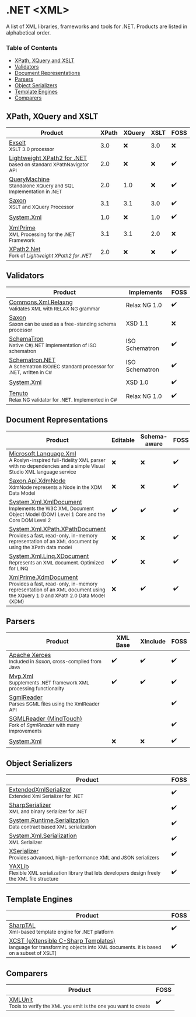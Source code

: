 .NET &lt;XML>
=============
A list of XML libraries, frameworks and tools for .NET. Products are listed in alphabetical order.

### Table of Contents

- [XPath, XQuery and XSLT](#xpath-xquery-and-xslt)
- [Validators](#validators)
- [Document Representations](#document-representations)
- [Parsers](#parsers)
- [Object Serializers](#object-serializers)
- [Template Engines](#template-engines)
- [Comparers](#comparers)

## XPath, XQuery and XSLT

Product | XPath | XQuery | XSLT | FOSS
------- | ----- | ------ | ---- | ----
[Exselt]<br><sub>XSLT 3.0 processor | 3.0 | :x: | 3.0 | :x:
[Lightweight XPath2 for .NET][Lightweight-XPath2]<br><sub>based on standard XPathNavigator API | 2.0 | :x: | :x: | :heavy_check_mark:
[QueryMachine]<br><sub>Standalone XQuery and SQL Implementation in .NET | 2.0 | 1.0 | :x: | :heavy_check_mark:
[Saxon]<br><sub>XSLT and XQuery Processor | 3.1 | 3.1 | 3.0 | :heavy_check_mark:
[System.Xml] | 1.0 | :x: | 1.0 | :heavy_check_mark:
[XmlPrime]<br><sub>XML Processing for the .NET Framework | 3.1 | 3.1 | 2.0 | :x:
[XPath2.Net]<br><sub>Fork of *Lightweight XPath2 for .NET* | 2.0 | :x: | :x: | :heavy_check_mark:

## Validators

Product | Implements | FOSS
------- | ---------- | ----
[Commons.Xml.Relaxng]<br><sub>Validates XML with RELAX NG grammar | Relax NG 1.0 | :heavy_check_mark:
[Saxon][Saxonica]<br><sub>Saxon can be used as a free-standing schema processor | XSD 1.1 | :x:
[SchemaTron]<br><sub>Native C#/.NET implementation of ISO schematron | ISO Schematron | :heavy_check_mark:
[Schematron.NET]<br><sub>A Schematron ISO/IEC standard processor for .NET, written in C# | ISO Schematron | :heavy_check_mark:
[System.Xml] | XSD 1.0 | :heavy_check_mark:
[Tenuto]<br><sub>Relax NG validator for .NET. Implemented in C# | Relax NG 1.0 | :heavy_check_mark:

## Document Representations

Product | Editable | Schema-aware | FOSS
------- | -------- | ------------ | ----
[Microsoft.Language.Xml]<br><sub>A Roslyn-inspired full-fidelity XML parser with no dependencies and a simple Visual Studio XML language service | :x: | :x: | :heavy_check_mark:
[Saxon.Api.XdmNode][Saxon]<br><sub>XdmNode represents a Node in the XDM Data Model | :x: | :x: | :heavy_check_mark:
[System.Xml.XmlDocument][System.Xml]<br><sub>Implements the W3C XML Document Object Model (DOM) Level 1 Core and the Core DOM Level 2 | :heavy_check_mark: | :heavy_check_mark: | :heavy_check_mark:
[System.Xml.XPath.XPathDocument][System.Xml.XPath]<br><sub>Provides a fast, read-only, in-memory representation of an XML document by using the XPath data model | :x: | :x: | :heavy_check_mark:
[System.Xml.Linq.XDocument][System.Xml.Linq]<br><sub>Represents an XML document. Optimized for LINQ | :heavy_check_mark: | :x: | :heavy_check_mark:
[XmlPrime.XdmDocument][XmlPrime]<br><sub>Provides a fast, read-only, in-memory representation of an XML document using the XQuery 1.0 and XPath 2.0 Data Model (XDM) | :x: | :heavy_check_mark: | :heavy_check_mark:

## Parsers

Product | XML Base | XInclude | FOSS
------- | -------- | -------- | ----
[Apache Xerces][Saxon]<br><sub>Included in *Saxon*, cross-compiled from Java | :heavy_check_mark: | :heavy_check_mark: | :heavy_check_mark:
[Mvp.Xml]<br><sub>Supplements .NET framework XML processing functionality | :heavy_check_mark: | :heavy_check_mark: | :heavy_check_mark:
[SgmlReader]<br><sub>Parses SGML files using the XmlReader API | | | :heavy_check_mark:
[SGMLReader (MindTouch)][SGMLReader-MindTouch]<br><sub>Fork of *SgmlReader* with many improvements | | | :heavy_check_mark:
[System.Xml] | :x: | :x: | :heavy_check_mark:

## Object Serializers

Product | FOSS
------- | ----
[ExtendedXmlSerializer]<br><sub>Extended Xml Serializer for .NET | :heavy_check_mark:
[SharpSerializer]<br><sub>XML and binary serializer for .NET | :heavy_check_mark:
[System.Runtime.Serialization]<br><sub>Data contract based XML serialization | :heavy_check_mark:
[System.Xml.Serialization]<br><sub>XML Serializer | :heavy_check_mark:
[XSerializer]<br><sub>Provides advanced, high-performance XML and JSON serializers | :heavy_check_mark:
[YAXLib]<br><sub>Flexible XML serialization library that lets developers design freely the XML file structure | :heavy_check_mark:

## Template Engines

Product | FOSS
------- | ----
[SharpTAL]<br><sub>Xml-based template engine for .NET platform | :heavy_check_mark:
[XCST (eXtensible C-Sharp Templates)][XCST]<br><sub>language for transforming objects into XML documents. It is based on a subset of XSLT] | :heavy_check_mark:

## Comparers

Product | FOSS
------- | ----
[XMLUnit]<br><sub>Tools to verify the XML you emit is the one you want to create | :heavy_check_mark:


[Commons.Xml.Relaxng]: https://github.com/mono/mono/tree/master/mcs/class/Commons.Xml.Relaxng
[Exselt]: http://exselt.net/
[ExtendedXmlSerializer]: https://extendedxmlserializer.github.io/
[Lightweight-XPath2]: https://xpath2.codeplex.com/
[Microsoft.Language.Xml]: https://github.com/KirillOsenkov/XmlParser
[Mvp.Xml]: https://mvpxml.codeplex.com/
[QueryMachine]: https://qm.codeplex.com/
[Saxon]: http://saxon.sourceforge.net/
[Saxonica]: http://www.saxonica.com/
[SchemaTron]: https://github.com/gap777/SchemaTron
[Schematron.NET]: https://github.com/kzu/Schematron
[SgmlReader]: https://github.com/lovettchris/SgmlReader
[SGMLReader-MindTouch]: https://github.com/MindTouch/SGMLReader
[SharpSerializer]: https://github.com/polenter/SharpSerializer
[SharpTAL]: https://github.com/lck/SharpTAL
[System.Runtime.Serialization]: https://docs.microsoft.com/en-us/dotnet/api/system.runtime.serialization
[System.Xml]: https://docs.microsoft.com/en-us/dotnet/api/system.xml
[System.Xml.Linq]: https://docs.microsoft.com/en-us/dotnet/api/system.xml.linq
[System.Xml.Serialization]: https://docs.microsoft.com/en-us/dotnet/api/system.xml.serialization
[System.Xml.XPath]: https://docs.microsoft.com/en-us/dotnet/api/system.xml.xpath
[Tenuto]: https://github.com/java-schema-utilities/relaxng-tenuto
[XCST]: http://maxtoroq.github.io/XCST/
[XmlPrime]: http://www.xmlprime.com/
[XMLUnit]: http://www.xmlunit.org/
[XPath2.Net]: https://github.com/StefH/XPath2.Net
[XSerializer]: https://github.com/QuickenLoans/XSerializer
[YAXLib]: http://sinairv.github.io/yaxlib/
